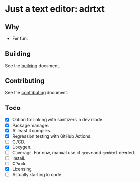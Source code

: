 # Just a text editor: adrtxt

## Why

- For fun.

## Building

See the [building](BUILDING.md) document.

## Contributing

See the [contributing](CONTRIBUTING.md) document.

## Todo

- [x] Option for linking with sanitizers in dev mode.
- [x] Package manager.
- [x] At least it compiles.
- [x] Regression testing with GitHub Actions.
- [ ] CI/CD.
- [x] Doxygen.
- [ ] Coverage. For now, manual use of `gcovr` and `genhtml` needed.
- [ ] Install.
- [ ] CPack.
- [x] Licensing.
- [ ] Actually starting to code.
